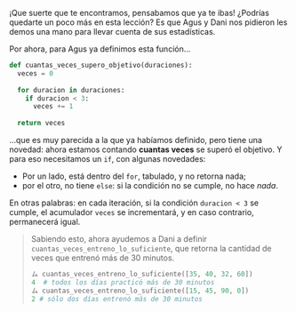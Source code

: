 ¡Que suerte que te encontramos, pensabamos que ya te ibas! ¿Podrías quedarte un poco más en esta lección? Es que Agus y Dani nos pidieron les demos una mano para llevar cuenta de sus estadísticas.  

Por ahora, para Agus ya definimos esta función...

```python
def cuantas_veces_supero_objetivo(duraciones): 
  veces = 0
  
  for duracion in duraciones:
    if duracion < 3:
      veces += 1
    
  return veces
```

...que es muy parecida a la que ya habíamos definido, pero tiene una novedad: ahora estamos contando **cuantas veces** se superó el objetivo. Y para eso necesitamos un `if`, con algunas novedades: 

  * Por un lado, está dentro del `for`, tabulado, y no retorna nada;
  * por el otro, no tiene `else`: si la condición no se cumple, no hace _nada_. 

En otras palabras: en cada iteración, si la condición `duracion < 3` se cumple, el acumulador `veces` se incrementará, y en caso contrario, permanecerá igual. 

> Sabiendo esto, ahora ayudemos a Dani a definir `cuantas_veces_entreno_lo_suficiente`, que retorna la cantidad de veces que entrenó más de 30 minutos. 
>
> ```python
> ム cuantas_veces_entreno_lo_suficiente([35, 40, 32, 60])
> 4  # todos los días practicó más de 30 minutos
> ム cuantas_veces_entreno_lo_suficiente([15, 45, 90, 0])
> 2 # sólo dos días entrenó más de 30 minutos
> ```